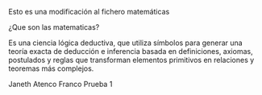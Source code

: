 Esto es una modificación al fichero matemáticas

¿Que son las matematicas?

Es una ciencia lógica deductiva, que utiliza símbolos para generar una teoría exacta de deducción e inferencia basada en definiciones, axiomas, postulados y reglas que transforman elementos primitivos en relaciones y teoremas más complejos. 

Janeth Atenco Franco
Prueba 1
